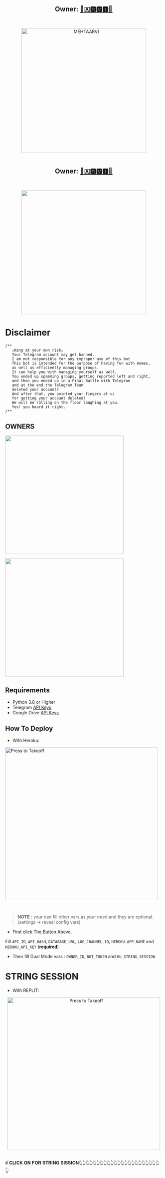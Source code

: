<h2 align="center"><b>Owner: <a href="https://t.me/FOREVER_ANGEL_0">️👸🇦🆁🆅🅸👸</a></b></h2>
<br>
<p align="center">
   <a href="https://github.com/mehtaarvi/HIT-MEN-MUSIC"><img src="https://telegra.ph/file/efd5b708dee90a6947a13.png" alt="MEHTAARVI" width=400px></a>
   <br>
   <br>
</p>
<h2 align="center"><b>Owner: <a href="https://t.me/FOREVER_ANGEL_0">️👸🇦🆁🆅🅸👸</a></b></h2>
<br>
<p align="center">
    <a href="https://t.me/world_wide_chattt"><img src="https://img.shields.io/badge/CHAT GROUP%20-ARVI--%F0%9D%91%BF-green?&logo=telegram&style=social" width=400px></a></p>

# Disclaimer


```
/**
   ⚠️Kang at your own risk⚠️          
   Your Telegram account may get banned.
   I am not responsible for any improper use of this bot
   This bot is intended for the purpose of having fun with memes,
   as well as efficiently managing groups.
   It can help you with managing yourself as well.
   You ended up spamming groups, getting reported left and right,
   and then you ended up in a Final Battle with Telegram
   and at the end the Telegram Team
   deleted your account?
   And after that, you pointed your fingers at us
   for getting your account deleted?
   We will be rolling on the floor laughing at you.
   Yes! you heard it right.
/**
```
## OWNERS
<a href="https://t.me/eliana_072"><img src="https://img.shields.io/badge/AVNI%20GUPTA%3F-black&style=flat-square?&logo=telegram" width=380px></a></p>

<a href="https://t.me/forever_angel_0"><img src="https://img.shields.io/badge/ARVI%20MEHTA%3F-black&style=flat-square?&logo=telegram" width=380px></a></p>

 ## Requirements 
* Python 3.8 or Higher
* Telegram [API Keys](https://my.telegram.org/apps)
* Google Drive [API Keys](https://console.developers.google.com/)

   
##   How To Deploy 

* With Heroku:

<p align="center">

   <a href = "https://heroku.com/deploy?template=https://github.com/mehtaarvi/HIT-MEN-MUSIC"><img src="https://telegra.ph/file/f6a2aa17304bc088c5f4b.jpg" alt="Press to Takeoff" width="490px"></a>

</p>

<br>

 > **NOTE** : your can fill other vars as your need and they are optional. (settings -> reveal config vars)

* First click The Button Above.
  
Fill `API_ID`, `API_HASH`, `DATABASE_URL`, `LOG_CHANNEL_ID`, `HEROKU_APP_NAME` and `HEROKU_API_KEY` (**required**)

* Then fill Dual Mode vars : `OWNER_ID`, `BOT_TOKEN` and `HU_STRING_SESSION`

# STRING SESSION
* With REPLIT:
<p align="center">
   <a href = "https://repl.it/@SpEcHiDe/GenerateStringSession"><img src="https://telegra.ph/file/e49eb57ea36f724a6fc06.jpg" alt="Press to Takeoff" width="490px"></a>
</p>
<br>
# 𝐂𝐋𝐈𝐂𝐊 𝐎𝐍 𝐅𝐎𝐑 𝐒𝐓𝐑𝐈𝐍𝐆 𝐒𝐈𝐒𝐒𝐈𝐎𝐍👆👆👆👆👆👆👆👆👆👆👆👆👆👆👆👆👆👆👆👆👆👆👆👆
